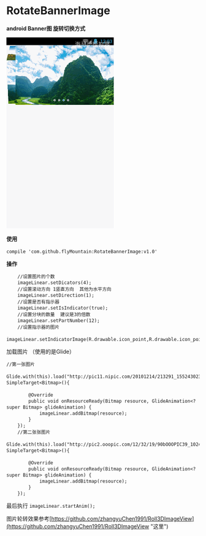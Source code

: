 # RotateBannerImage

**android Banner图 旋转切换方式**

![Example2](a111_clip.gif)


**使用**

`compile 'com.github.flyMountain:RotateBannerImage:v1.0'`


**操作**

    	//设置图片的个数
        imageLinear.setDicators(4);
        //设置滚动方向 1竖直方向  其他为水平方向
        imageLinear.setDirection(1);
        //设置是否有指示器
        imageLinear.setIsIndicator(true);
        //设置分块的数量  建议是3的倍数
        imageLinear.setPartNumber(12);
        //设置指示器的图片
        imageLinear.setIndicatorImage(R.drawable.icon_point,R.drawable.icon_point_pre);



  加载图片 （使用的是Glide）


    //第一张图片
         Glide.with(this).load("http://pic11.nipic.com/20101214/213291_155243023914_2.jpg").asBitmap().into(new SimpleTarget<Bitmap>(){

            @Override
            public void onResourceReady(Bitmap resource, GlideAnimation<? super Bitmap> glideAnimation) {
                imageLinear.addBitmap(resource);
            }
        });
        //第二张张图片
        Glide.with(this).load("http://pic2.ooopic.com/12/32/19/90bOOOPIC39_1024.jpg").asBitmap().into(new SimpleTarget<Bitmap>(){

            @Override
            public void onResourceReady(Bitmap resource, GlideAnimation<? super Bitmap> glideAnimation) {
                imageLinear.addBitmap(resource);
            }
        });

最后执行 `imageLinear.startAnim();`

图片轮转效果参考[https://github.com/zhangyuChen1991/Roll3DImageView](https://github.com/zhangyuChen1991/Roll3DImageView "这里")